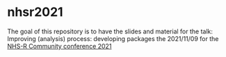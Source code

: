 
# nhsr2021

<!-- badges: start -->
<!-- badges: end -->

The goal of this repository is to have the slides and material for the talk: Improving (analysis) process: developing packages the  2021/11/09 for the [NHS-R Community conference 2021](https://nhsrcommunity.com/nhs-r-community-conference-2021/)
